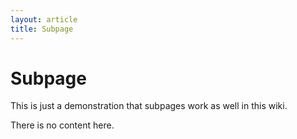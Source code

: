 ```yaml
---
layout: article
title: Subpage
---
```


# Subpage

This is just a demonstration that subpages work as well in this wiki.

There is no content here.

